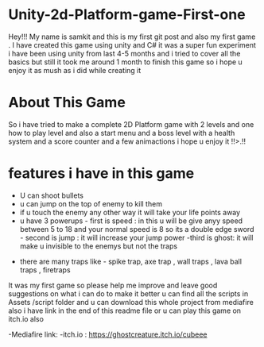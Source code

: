 # Unity-2d-Platform-game-First-one
 Hey!!!
My name is samkit and this is my first git post and also my first game . I have created this game using unity and C# it was a super fun experiment i have been using unity from last 4-5 months and i tried to cover all the basics but still it took me around 1 month to finish this game so i hope u enjoy it as mush as i did while creating it 

# About This Game
So i have tried to make a complete 2D Platform game with 2 levels and one how to play level and also a start menu and a boss level with a health system and a score counter and a few animactions i hope u enjoy it !!>.!! 

# features i have in this game 
- U can shoot bullets 
- u can jump on the top of enemy to kill them 
- if u touch the enemy any other way it will take your life points away 
-  u have 3 powerups 
         - first is speed : in this u will be give anyy speed between 5 to 18 and your normal speed is 8 so its a double edge sword 
         - second is jump : it will increase your jump power 
         -third is ghost: it will make u invisible to the enemys but not the traps 
 * there are many traps like
         - spike trap, axe trap , wall traps , lava ball traps , firetraps 

It was my first game so please help me improve and leave good suggestions on what i can do to make it better 
u can find all the scripts in Assets /script folder and u can download this whole project from mediafire also i have link in the end of this readme file or u can play this game on itch.io also 


-Mediafire link:
-itch.io : https://ghostcreature.itch.io/cubeee
